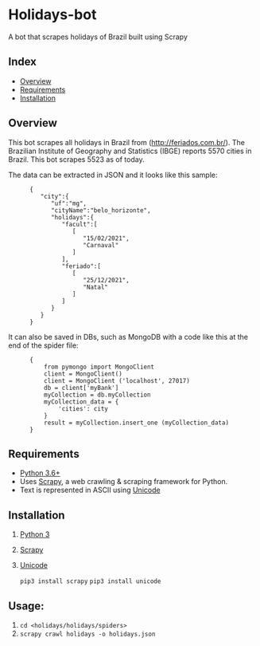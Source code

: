 # Holidays-bot
A bot that scrapes holidays of Brazil built using Scrapy

## Index
+ [Overview](#overview)
+ [Requirements](#requirements)
+ [Installation](#installation)

## Overview<a name="overview"></a>
This bot scrapes all holidays in Brazil from (http://feriados.com.br/).
The Brazilian Institute of Geography and Statistics (IBGE) reports 5570 cities in Brazil. This bot scrapes 5523 as of today.

The data can be extracted in JSON and it looks like this sample:

```
      {
         "city":{
            "uf":"mg",
            "cityName":"belo_horizonte",
            "holidays":{
               "facult":[
                  [
                     "15/02/2021",
                     "Carnaval"
                  ]
               ],
               "feriado":[
                  [
                     "25/12/2021",
                     "Natal"
                  ]
               ]
            }
         }
      }
```

It can also be saved in DBs, such as MongoDB with a code like this at the end of the spider file:

```
      {
          from pymongo import MongoClient
          client = MongoClient()
          client = MongoClient ('localhost', 27017)
          db = client['myBank']
          myCollection = db.myCollection
          myCollection_data = {
              'cities': city
          }
          result = myCollection.insert_one (myCollection_data)
      }
```

## Requirements<a name="requirements"></a>
+ [Python 3.6+](https://www.python.org/)
+ Uses [Scrapy](https://github.com/scrapy/scrapy), a web crawling & scraping framework for Python.
+ Text is represented in ASCII using [Unicode](https://pypi.org/project/Unidecode/)

## Installation<a name="installation"></a>
1. [Python 3](https://www.python.org/)
2. [Scrapy](https://scrapy.org/) 
3. [Unicode](https://pypi.org/project/Unidecode/)

   `pip3 install scrapy`
   `pip3 install unicode`

## Usage:
1. `cd <holidays/holidays/spiders>`
2. `scrapy crawl holidays -o holidays.json`
